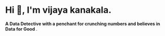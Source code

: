 # Hi 👋, I'm vijaya kanakala.


<b> A Data Detective with a penchant for crunching numbers and believes in Data for Good </b>.
